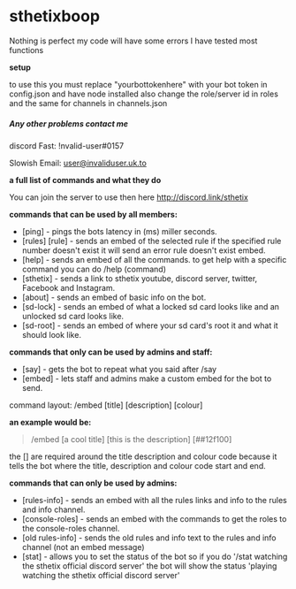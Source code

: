 # sthetixboop

Nothing is perfect my code will have some errors I have tested most functions 

**setup**

to use this you must replace "yourbottokenhere" with your bot token in config.json and have node installed also change the role/server id in roles and the same for channels in channels.json

##### Any other problems contact me

discord Fast: !nvalid-user#0157

Slowish Email: user@invaliduser.uk.to



__**a full list of commands and what they do**__

You can join the server to use then here http://discord.link/sthetix

__commands that can be used by all members:__

- [ping] - pings the bots latency in (ms) miller seconds. 
- [rules] [rule] - sends an embed of the selected rule if the specified rule number doesn't exist it will send an error rule doesn't exist embed.
- [help] - sends an embed of all the commands. to get help with a specific command you can do /help (command)
- [sthetix] - sends a link to sthetix youtube, discord server, twitter, Facebook and Instagram. 
- [about] - sends an embed of basic info on the bot.
- [sd-lock] - sends an embed of what a locked sd card looks like and an unlocked sd card looks like.
- [sd-root] - sends an embed of where your sd card's root it and what it should look like.


__**commands that only can be used by admins and staff:**__

- [say] - gets the bot to repeat what you said after /say
- [embed] - lets staff and admins make a custom embed for the bot to send.

command layout:
/embed [title] [description] [colour]

__an example would be:__
>  /embed [a cool title] [this is the description] [##12f100]

the [] are required around the title description and colour code because it tells the bot where the title, description and colour code start and end.


__**commands that can only be used by admins:**__

- [rules-info] - sends an embed with all the rules links and info to the rules and info channel.
- [console-roles] - sends an embed with the commands to get the roles to the console-roles channel.
- [old rules-info] - sends the old rules and info text to the rules and info channel (not an embed message)
- [stat] - allows you to set the status of the bot so if you do '/stat watching the sthetix official discord server' the bot will show the status 'playing watching the sthetix official discord server'
